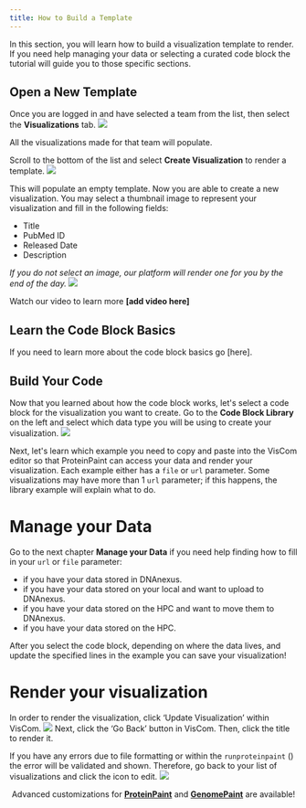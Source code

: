 ```yaml
---
title: How to Build a Template
---
```

In this section, you will learn how to build a visualization template to render. If you need help managing your data or selecting a curated code block the tutorial will guide you to those specific sections. 

## Open a New Template
Once you are logged in and have selected a team from the list, then select the **Visualizations** tab.
![](./team_list.png)

All the visualizations made for that team will populate. 

Scroll to the bottom of the list and select **Create Visualization** to render a template. 
![](./create_button.png)

This will populate an empty template. Now you are able to create a new visualization. You may select a thumbnail image to represent your visualization and fill in the following fields:
* Title
* PubMed ID 
* Released Date
* Description

*If you do not select an image, our platform will render one for you by the end of the day.*
![](./template.png)

Watch our video to learn more **[add video here]**

## Learn the Code Block Basics
If you need to learn more about the code block basics go [here].

## Build Your Code

Now that you learned about how the code block works, let's select a code block for the visualization you want to create. Go to the **Code Block Library** on the left and select which data type you will be using to create your visualization.
![](./visualize_list.png)

Next, let's learn which example you need to copy and paste into the VisCom editor so that ProteinPaint can access your data and render your visualization. Each example either has a ```file``` or ```url``` parameter. Some visualizations may have more than 1 ```url``` parameter; if this happens, the library example will explain what to do. 

# Manage your Data
Go to the next chapter **Manage your Data** if you need help finding how to fill in your ```url``` or ```file``` parameter: 
* if you have your data stored in DNAnexus.
* if you have your data stored on your local and want to upload to DNAnexus.
* if you have your data stored on the HPC and want to move them to DNAnexus.
* if you have your data stored on the HPC.

After you select the code block, depending on where the data lives, and update the specified lines in the example you can save your visualization!

# Render your visualization
In order to render the visualization, click ‘Update Visualization’ within VisCom.
![](./finalize_vis.png)
Next, click the ‘Go Back’ button in VisCom. Then, click the title to render it.

If you have any errors due to file formatting or within the ```runproteinpaint``` () the error will be validated and shown. Therefore, go back to your list of visualizations and click the icon to edit. 
![](./view_vis.png)


<p align="center">
    </a>Advanced customizations for</a> 
<a style="font-weight: bold"
href="https://docs.google.com/document/d/1JWKq3ScW62GISFGuJvAajXchcRenZ3HAvpaxILeGaw0/edit">ProteinPaint</a>
</a>and</a> 
<a style="font-weight: bold"  
href="https://docs.google.com/document/d/1owXUQuqw5hBHFERm0Ria7anKtpyoPBaZY_MCiXXf5wE/edit">GenomePaint</a>
 are available! </a></p>